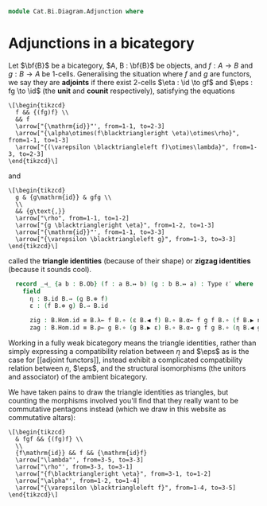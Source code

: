 <!--
```agda
open import Cat.Bi.Base
open import Cat.Prelude

import Cat.Diagram.Monad as Cat
import Cat.Reasoning as Cr
```
-->

```agda
module Cat.Bi.Diagram.Adjunction where
```

<!--
```agda
open _=>_

module _ {o ℓ ℓ′} (B : Prebicategory o ℓ ℓ′) where
  private module B = Prebicategory B
```
-->

# Adjunctions in a bicategory

Let $\bf{B}$ be a bicategory, $A, B : \bf{B}$ be objects, and $f : A \to
B$ and $g : B \to A$ be 1-cells. Generalising the situation where $f$
and $g$ are functors, we say they are **adjoints** if there exist
2-cells $\eta : \id \to gf$ and $\eps : fg \to \id$ (the
**unit** and **counit** respectively), satisfying the equations

<div class=mathpar>

~~~{.quiver}
\[\begin{tikzcd}
  f && {(fg)f} \\
  && f
  \arrow["{\mathrm{id}}"', from=1-1, to=2-3]
  \arrow["{\alpha\otimes(f\blacktriangleright \eta)\otimes\rho}", from=1-1, to=1-3]
  \arrow["{(\varepsilon \blacktriangleleft f)\otimes\lambda}", from=1-3, to=2-3]
\end{tikzcd}\]
~~~

and

~~~{.quiver}
\[\begin{tikzcd}
  g & {g\mathrm{id}} & gfg \\
  \\
  && {g\text{,}}
  \arrow["\rho", from=1-1, to=1-2]
  \arrow["{g \blacktriangleright \eta}", from=1-2, to=1-3]
  \arrow["{\mathrm{id}}"', from=1-1, to=3-3]
  \arrow["{\varepsilon \blacktriangleleft g}", from=1-3, to=3-3]
\end{tikzcd}\]
~~~

</div>

called the **triangle identities** (because of their shape) or **zigzag
identities** (because it sounds cool).

```agda
  record _⊣_ {a b : B.Ob} (f : a B.↦ b) (g : b B.↦ a) : Type ℓ′ where
    field
      η : B.id B.⇒ (g B.⊗ f)
      ε : (f B.⊗ g) B.⇒ B.id

      zig : B.Hom.id ≡ B.λ← f B.∘ (ε B.◀ f) B.∘ B.α← f g f B.∘ (f B.▶ η) B.∘ B.ρ→ f
      zag : B.Hom.id ≡ B.ρ← g B.∘ (g B.▶ ε) B.∘ B.α→ g f g B.∘ (η B.◀ g) B.∘ B.λ→ g
```

Working in a fully weak bicategory means the triangle identities, rather
than simply expressing a compatibility relation between $\eta$ and
$\eps$ as is the case for [[adjoint functors]], instead exhibit a
complicated compatibility relation between $\eta$, $\eps$, and the
structural isomorphisms (the unitors and associator) of the ambient
bicategory.

We have taken pains to draw the triangle identities as triangles, but
counting the morphisms involved you'll find that they really want to be
commutative pentagons instead (which we draw in this website as
commutative altars):

~~~{.quiver}
\[\begin{tikzcd}
  & fgf && {(fg)f} \\
  \\
  {f\mathrm{id}} && f && {\mathrm{id}f}
  \arrow["\lambda"', from=3-5, to=3-3]
  \arrow["\rho"', from=3-3, to=3-1]
  \arrow["{f\blacktriangleright \eta}", from=3-1, to=1-2]
  \arrow["\alpha"', from=1-2, to=1-4]
  \arrow["{\varepsilon \blacktriangleleft f}", from=1-4, to=3-5]
\end{tikzcd}\]
~~~
